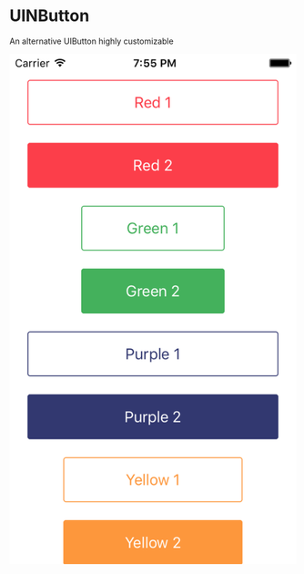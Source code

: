 # UINButton
An alternative UIButton highly customizable

![](https://github.com/AldoOS/Images/blob/master/Simulator%20Screen%20Shot%2014%20ott%202015,%2019.55.59.png)
